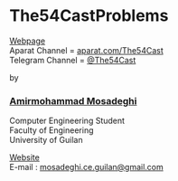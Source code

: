 # The54CastProblems

<a href="https://fiftyfour.ir/fiftyfourcast">Webpage</a><br>
Aparat Channel = <a href="https://aprat.com/The54Cast">aparat.com/The54Cast</a><br>
Telegram Channel = <a href="https://telegram.me/The54Cast"> @The54Cast </a>

by

<a href="https://fiftyfour.ir"><h3>Amirmohammad Mosadeghi</h3></a>
Computer Engineering Student<br>
Faculty of Engineering<br>
University of Guilan


<a href="https://fiftyfour.ir">Website</a><br>
E-mail : mosadeghi.ce.guilan@gmail.com
